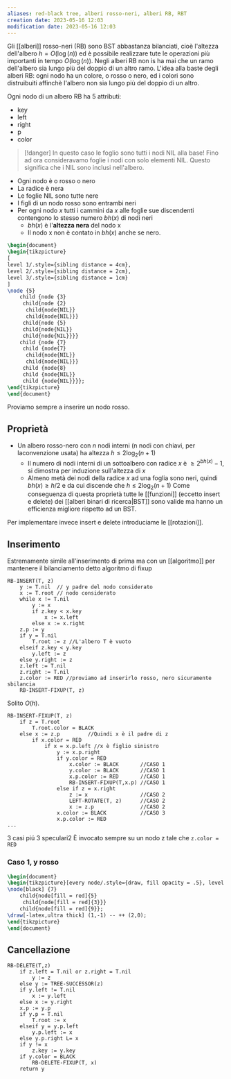 ```yaml
---
aliases: red-black tree, alberi rosso-neri, alberi RB, RBT
creation date: 2023-05-16 12:03
modification date: 2023-05-16 12:03
---
```


Gli [[alberi]] rosso-neri (RB) sono BST abbastanza bilanciati, cioè l'altezza dell'albero $h = O(\log(n))$ ed è possibile realizzare tute le operazioni più importanti in tempo $O(\log(n))$.
Negli alberi RB non is ha mai che un ramo dell'albero sia lungo più del doppio di un altro ramo. L'idea alla baste degli alberi RB: ogni nodo ha un colore, o rosso o nero, ed i colori sono distruibuiti affinchè l'albero non sia lungo più del doppio di un altro.


Ogni nodo di un albero RB ha 5 attributi:
- key
- left
- right
- p
- color

> [!danger]
> In questo caso le foglio sono tutti i nodi NIL alla base! Fino ad ora consideravamo foglie i nodi con solo elementi NIL. Questo significa che i NIL sono inclusi nell'albero.


- Ogni nodo è o rosso o nero
- La radice è nera
- Le foglie NIL sono tutte nere
- I figli di un nodo rosso sono entrambi neri
- Per ogni nodo $x$ tutti i cammini da $x$ alle foglie sue discendenti contengono lo stesso numero $bh(x)$ di nodi neri
	- $bh(x)$ è l'**altezza nera** del nodo x
	- Il nodo x non è contato in $bh(x)$ anche se nero.


```tikz
\begin{document}
\begin{tikzpicture}
[
level 1/.style={sibling distance = 4cm},
level 2/.style={sibling distance = 2cm},
level 3/.style={sibling distance = 1cm}
]
\node {5}
	child {node {3}
	 child{node {2}
	  child{node{NIL}}
	  child{node{NIL}}}
	 child{node {5}
	 child{node{NIL}}
	 child{node{NIL}}}}
	child {node {7}
	 child {node{7}
	  child{node{NIL}}
	  child{node{NIL}}}
	 child {node{8}
	 child {node{NIL}}
	 child {node{NIL}}}};
\end{tikzpicture}
\end{document}
```

Proviamo sempre a inserire un nodo rosso.

## Proprietà
- Un albero rosso-nero con $n$ nodi interni (n nodi con chiavi, per laconvenzione usata) ha altezza $h \leq 2\log_{2}(n+1)$ 
	- Il numero di nodi interni di un sottoalbero con radice $x$ è  $\geq 2^{bh(x)}-1$, si dimostra per induzione sull'altezza di $x$
	- Almeno metà dei nodi della radice $x$ ad una foglia sono neri, quindi $bh(x) \geq h / 2$ e da cui discende che $h \leq 2 \log_{2}(n+1)$
Come conseguenza di questa proprietà tutte le [[funzioni]] (eccetto insert e delete) dei [[alberi binari di ricerca|BST]] sono valide ma hanno un efficienza migliore rispetto ad un BST.

Per implementare invece insert e delete introduciame le [[rotazioni]].

## Inserimento
Estremamente simile all'inserimento di prima ma con un [[algoritmo]] per mantenere il bilanciamento detto algoritmo di fixup

```
RB-INSERT(T, z)
	y := T.nil  // y padre del nodo considerato
	x := T.root // nodo considerato
	while x != T.nil
		y := x
		if z.key < x.key
			x := x.left
		else x := x.right
	z.p := y
	if y = T.nil
		T.root := z //L'albero T è vuoto
	elseif z.key < y.key
		y.left := z
	else y.right := z
	z.left := T.nil
	z.right := T.nil
	z.color := RED //proviamo ad inserirlo rosso, nero sicuramente sbilancia
	RB-INSERT-FIXUP(T, z)
```

Solito $O(h)$.

```
RB-INSERT-FIXUP(T, z)
	if z = T.root
		T.root.color = BLACK
	else x := z.p         //Quindi x è il padre di z
		if x.color = RED 
			if x = x.p.left //x è figlio sinistro 
				y := x.p.right
				if y.color = RED
					x.color := BLACK       //CASO 1
					y.color := BLACK       //CASO 1
					x.p.color := RED       //CASO 1
					RB-INSERT-FIXUP(T,x.p) //CASO 1
				else if z = x.right
					z := x                 //CASO 2
					LEFT-ROTATE(T, z)      //CASO 2
					x := z.p               //CASO 2
				x.color := BLACK           //CASO 3
				x.p.color := RED
...
```
3 casi piú 3 speculari2
È invocato sempre su un nodo z tale che `z.color = RED`
### Caso 1, y rosso
```tikz
\begin{document}
\begin{tikzpicture}[every node/.style={draw, fill opacity = .5}, level 1/.style={fill = black}, level 2/.style={fill = red}]
\node[black] {7}
	child{node[fill = red]{5}
	 child{node[fill = red]{3}}}
	child{node[fill = red]{9}};
\draw[-latex,ultra thick] (1,-1) -- ++ (2,0);
\end{tikzpicture}
\end{document}
```

## Cancellazione

```
RB-DELETE(T,z)
	if z.left = T.nil or z.right = T.nil
		y := z
	else y := TREE-SUCCESSOR(z)
	if y.left != T.nil
		x := y.left
	else x := y.right
	x.p := y.p
	if y.p = T.nil
		T.root := x
	elseif y = y.p.left
		y.p.left := x
	else y.p.right L= x
	if y != x
		z.key := y.key
	if y.color = BLACK
		RB-DELETE-FIXUP(T, x)
	return y
```
